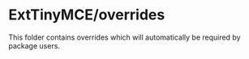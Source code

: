 # ExtTinyMCE/overrides

This folder contains overrides which will automatically be required by package users.
